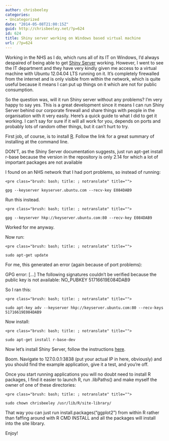 ```yaml
---
author: chrisbeeley
categories:
- Uncategorized
date: "2014-05-08T21:00:15Z"
guid: http://chrisbeeley.net/?p=624
id: 624
title: Shiny server working on Windows based virtual machine
url: /?p=624
---
```


Working in the NHS as I do, which runs all of its IT on Windows, I’d always despaired of being able to get [Shiny Server](http://www.rstudio.com/shiny/server/) working. However, I went to see the IT department and they have very kindly given me access to a virtual machine with Ubuntu 12.04.04 LTS running on it. It’s completely firewalled from the internet and is only visible from within the network, which is quite useful because it means I can put up things on it which are not for public consumption.

So the question was, will it run Shiny server without any problems? I’m very happy to say yes. This is a great development since it means I can run Shiny Server behind our corporate firewall and share things with people in the organisation with it very easily. Here’s a quick guide to what I did to get it working. I can’t say for sure if it will all work for you, depends on ports and probably lots of random other things, but it can’t hurt to try.

First job, of course, is to install [R](http://craig-russell.co.uk/2012/05/08/install-r-on-ubuntu.html#.UvlAA3V_uhO). Follow the link for a great summary of installing at the command line.

DON’T, as the Shiny Server documentation suggests, just run apt-get install r-base because the version in the repository is only 2.14 for which a lot of important packages are not available

I found on an NHS network that I had port problems, so instead of running:

```
<pre class="brush: bash; title: ; notranslate" title="">

gpg --keyserver keyserver.ubuntu.com --recv-key E084DAB9

```

Run this instead.

```
<pre class="brush: bash; title: ; notranslate" title="">

gpg --keyserver hkp://keyserver.ubuntu.com:80 --recv-key E084DAB9

```

Worked for me anyway.

Now run:

```
<pre class="brush: bash; title: ; notranslate" title="">

sudo apt-get update

```

For me, this generated an error (again because of port problems):

GPG error: \[…\] The following signatures couldn’t be verified because the public key is not available: NO\_PUBKEY 51716619E084DAB9

So I ran this:

```
<pre class="brush: bash; title: ; notranslate" title="">

sudo apt-key adv --keyserver hkp://keyserver.ubuntu.com:80 --recv-keys 51716619E084DAB9

```

Now install:

```
<pre class="brush: bash; title: ; notranslate" title="">

sudo apt-get install r-base-dev

```

Now let’s install Shiny Server, follow the instructions [here](https://www.rstudio.com/shiny/server/install-opensource).

Boom. Navigate to 127.0.0.1:3838 (put your actual IP in here, obviously) and you should find the example application, give it a test, and you’re off.

Once you start running applications you will no doubt need to install R packages, I find it easier to launch R, run .libPaths() and make myself the owner of one of these directories:

```
<pre class="brush: bash; title: ; notranslate" title="">

sudo chown chrisbeeley /usr/lib/R/site-library/

```

That way you can just run install.packages(“ggplot2”) from within R rather than faffing around with R CMD INSTALL and all the packages will install into the site library.

Enjoy!